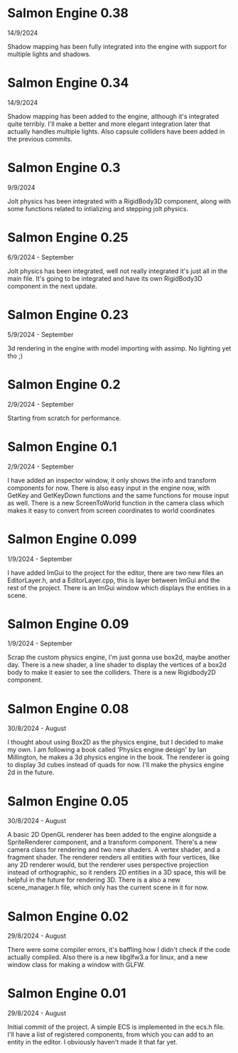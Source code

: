 # Salmon Engine 0.38
14/9/2024

Shadow mapping has been fully integrated into the engine with support for multiple lights and shadows. 

# Salmon Engine 0.34
14/9/2024

Shadow mapping has been added to the engine, although it's integrated quite terribly.
I'll make a better and more elegant integration later that actually handles multiple lights.
Also capsule colliders have been added in the previous commits.

# Salmon Engine 0.3
9/9/2024

Jolt physics has been integrated with a RigidBody3D component, along with some functions related
to intializing and stepping jolt physics.

# Salmon Engine 0.25
6/9/2024 - September

Jolt physics has been integrated, well not really integrated it's just all in the main file.
It's going to be integrated and have its own RigidBody3D component in the next update.

# Salmon Engine 0.23
5/9/2024 - September

3d rendering in the engine with model importing with assimp. No lighting yet tho ;)

# Salmon Engine 0.2
2/9/2024 - September

Starting from scratch for performance.

# Salmon Engine 0.1
2/9/2024 - September

I have added an inspector window, it only shows the info and transform components for now.
There is also easy input in the engine now, with GetKey and GetKeyDown functions and the same
functions for mouse input as well. There is a new ScreenToWorld function in the camera class
which makes it easy to convert from screen coordinates to world coordinates

# Salmon Engine 0.099
1/9/2024 - September

I have added ImGui to the project for the editor, there are two new files an EditorLayer.h,
and a EditorLayer.cpp, this is layer between ImGui and the rest of the project.
There is an ImGui window which displays the entities in a scene.

# Salmon Engine 0.09
1/9/2024 - September

Scrap the custom physics engine, I'm just gonna use box2d, maybe another day.
There is a new shader, a line shader to display the vertices of a box2d body to make
it easier to see the colliders. There is a new Rigidbody2D component.

# Salmon Engine 0.08
30/8/2024 - August

I thought about using Box2D as the physics engine, but I decided to make my own.
I am following a book called 'Physics engine design' by Ian Millington,
he makes a 3d physics engine in the book.
The renderer is going to display 3d cubes instead of quads for now.
I'll make the physics engine 2d in the future.

# Salmon Engine 0.05
30/8/2024 - August

A basic 2D OpenGL renderer has been added to the engine alongside a SpriteRenderer component,
and a transform component. There's a new camera class for rendering and two new shaders.
A vertex shader, and a fragment shader. The renderer renders all entities with four vertices,
like any 2D renderer would, but the renderer uses perspective projection instead of orthographic,
so it renders 2D entities in a 3D space, this will be helpful in the future for rendering 3D.
There is a also a new scene_manager.h file, which only has the current scene in it for now.

# Salmon Engine 0.02
29/8/2024 - August

There were some compiler errors, it's baffling how I didn't check if the code actually compiled.
Also there is a new libglfw3.a for linux, and a new window class for making a window with GLFW.

# Salmon Engine 0.01
29/8/2024 - August

Initial commit of the project. A simple ECS is implemented in the ecs.h file.
I'll have a list of registered components, from which you can add to an entity in the editor.
I obviously haven't made it that far yet.
